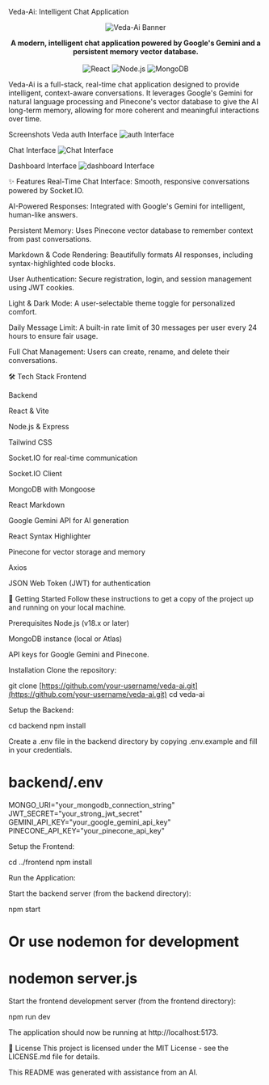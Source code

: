 Veda-Ai: Intelligent Chat Application
<p align="center">
<img src="/logo.svg" alt="Veda-Ai Banner"/>
</p>

<p align="center">
<strong>A modern, intelligent chat application powered by Google's Gemini and a persistent memory vector database.</strong>
<br /><br />
<!-- <img src="https://www.google.com/search?q=https://img.shields.io/badge/license-MIT-blue.svg" alt="License"> -->
<img src="https://www.google.com/search?q=https://img.shields.io/badge/React-20232A%3Fstyle%3Dfor-the-badge%26logo%3Dreact%26logoColor%3D61DAFB" alt="React">
<img src="https://www.google.com/search?q=https://img.shields.io/badge/Node.js-339933%3Fstyle%3Dfor-the-badge%26logo%3Dnodedotjs%26logoColor%3Dwhite" alt="Node.js">
<img src="https://www.google.com/search?q=https://img.shields.io/badge/MongoDB-4EA94B%3Fstyle%3Dfor-the-badge%26logo%3Dmongodb%26logoColor%3Dwhite" alt="MongoDB">
</p>

Veda-Ai is a full-stack, real-time chat application designed to provide intelligent, context-aware conversations. It leverages Google's Gemini for natural language processing and Pinecone's vector database to give the AI long-term memory, allowing for more coherent and meaningful interactions over time.

Screenshots
Veda auth Interface 
<img src="https://ik.imagekit.io/vi5hal/Veda/veda%20auth.png?updatedAt=1756537496077" alt="auth Interface"/>

Chat Interface 
<img src="https://ik.imagekit.io/vi5hal/Veda/veda%20formated.png?updatedAt=1756537496117" alt="Chat Interface"/>

Dashboard Interface 
<img src="https://ik.imagekit.io/vi5hal/Veda/veda%20chatscreen.png?updatedAt=1756537495937" alt="dashboard Interface"/>


✨ Features
Real-Time Chat Interface: Smooth, responsive conversations powered by Socket.IO.

AI-Powered Responses: Integrated with Google's Gemini for intelligent, human-like answers.

Persistent Memory: Uses Pinecone vector database to remember context from past conversations.

Markdown & Code Rendering: Beautifully formats AI responses, including syntax-highlighted code blocks.

User Authentication: Secure registration, login, and session management using JWT cookies.

Light & Dark Mode: A user-selectable theme toggle for personalized comfort.

Daily Message Limit: A built-in rate limit of 30 messages per user every 24 hours to ensure fair usage.

Full Chat Management: Users can create, rename, and delete their conversations.

🛠️ Tech Stack
Frontend

Backend

React & Vite

Node.js & Express

Tailwind CSS

Socket.IO for real-time communication

Socket.IO Client

MongoDB with Mongoose

React Markdown

Google Gemini API for AI generation

React Syntax Highlighter

Pinecone for vector storage and memory

Axios

JSON Web Token (JWT) for authentication

🚀 Getting Started
Follow these instructions to get a copy of the project up and running on your local machine.

Prerequisites
Node.js (v18.x or later)

MongoDB instance (local or Atlas)

API keys for Google Gemini and Pinecone.

Installation
Clone the repository:

git clone [https://github.com/your-username/veda-ai.git](https://github.com/your-username/veda-ai.git)
cd veda-ai

Setup the Backend:

cd backend
npm install

Create a .env file in the backend directory by copying .env.example and fill in your credentials.

# backend/.env
MONGO_URI="your_mongodb_connection_string"
JWT_SECRET="your_strong_jwt_secret"
GEMINI_API_KEY="your_google_gemini_api_key"
PINECONE_API_KEY="your_pinecone_api_key"

Setup the Frontend:

cd ../frontend
npm install

Run the Application:

Start the backend server (from the backend directory):

npm start 
# Or use nodemon for development
# nodemon server.js

Start the frontend development server (from the frontend directory):

npm run dev

The application should now be running at http://localhost:5173.

📜 License
This project is licensed under the MIT License - see the LICENSE.md file for details.

This README was generated with assistance from an AI.